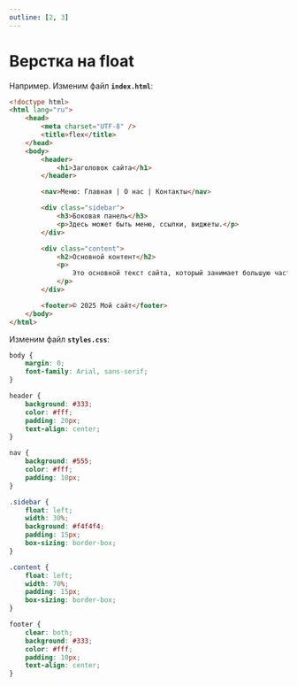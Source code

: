```yaml
---
outline: [2, 3]
---
```


<script setup>
import CodePreview from '../.././.vitepress/components/CodePreview.vue';

import html_069 from '../.././.vitepress/examples/css/demo_069/index.html?raw';
import css_069 from '../.././.vitepress/examples/css/demo_069/style.css?raw';
import js_069 from '../.././.vitepress/examples/css/demo_069/script.js?raw';
</script>

# Верстка на float

Например. Изменим файл **`index.html`**:

```html [index.html] :line-numbers
<!doctype html>
<html lang="ru">
    <head>
        <meta charset="UTF-8" />
        <title>flex</title>
    </head>
    <body>
        <header>
            <h1>Заголовок сайта</h1>
        </header>

        <nav>Меню: Главная | О нас | Контакты</nav>

        <div class="sidebar">
            <h3>Боковая панель</h3>
            <p>Здесь может быть меню, ссылки, виджеты.</p>
        </div>

        <div class="content">
            <h2>Основной контент</h2>
            <p>
                Это основной текст сайта, который занимает большую часть ширины.
            </p>
        </div>

        <footer>© 2025 Мой сайт</footer>
    </body>
</html>
```

Изменим файл **`styles.css`**:

```css [styles.css] :line-numbers
body {
    margin: 0;
    font-family: Arial, sans-serif;
}

header {
    background: #333;
    color: #fff;
    padding: 20px;
    text-align: center;
}

nav {
    background: #555;
    color: #fff;
    padding: 10px;
}

.sidebar {
    float: left;
    width: 30%;
    background: #f4f4f4;
    padding: 15px;
    box-sizing: border-box;
}

.content {
    float: left;
    width: 70%;
    padding: 15px;
    box-sizing: border-box;
}

footer {
    clear: both;
    background: #333;
    color: #fff;
    padding: 10px;
    text-align: center;
}
```

<CodePreview :html="html_069" :css="css_069" :js="js_069" height="500px" />
